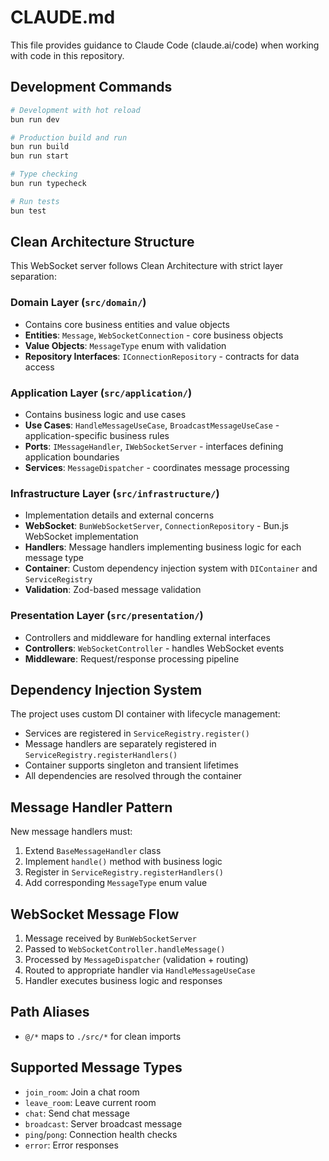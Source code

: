 # CLAUDE.md

This file provides guidance to Claude Code (claude.ai/code) when working with code in this repository.

## Development Commands

```bash
# Development with hot reload
bun run dev

# Production build and run
bun run build
bun run start

# Type checking
bun run typecheck

# Run tests
bun test
```

## Clean Architecture Structure

This WebSocket server follows Clean Architecture with strict layer separation:

### Domain Layer (`src/domain/`)
- Contains core business entities and value objects
- **Entities**: `Message`, `WebSocketConnection` - core business objects
- **Value Objects**: `MessageType` enum with validation
- **Repository Interfaces**: `IConnectionRepository` - contracts for data access

### Application Layer (`src/application/`)
- Contains business logic and use cases
- **Use Cases**: `HandleMessageUseCase`, `BroadcastMessageUseCase` - application-specific business rules
- **Ports**: `IMessageHandler`, `IWebSocketServer` - interfaces defining application boundaries
- **Services**: `MessageDispatcher` - coordinates message processing

### Infrastructure Layer (`src/infrastructure/`)
- Implementation details and external concerns
- **WebSocket**: `BunWebSocketServer`, `ConnectionRepository` - Bun.js WebSocket implementation
- **Handlers**: Message handlers implementing business logic for each message type
- **Container**: Custom dependency injection system with `DIContainer` and `ServiceRegistry`
- **Validation**: Zod-based message validation

### Presentation Layer (`src/presentation/`)
- Controllers and middleware for handling external interfaces
- **Controllers**: `WebSocketController` - handles WebSocket events
- **Middleware**: Request/response processing pipeline

## Dependency Injection System

The project uses custom DI container with lifecycle management:
- Services are registered in `ServiceRegistry.register()`
- Message handlers are separately registered in `ServiceRegistry.registerHandlers()`
- Container supports singleton and transient lifetimes
- All dependencies are resolved through the container

## Message Handler Pattern

New message handlers must:
1. Extend `BaseMessageHandler` class
2. Implement `handle()` method with business logic
3. Register in `ServiceRegistry.registerHandlers()`
4. Add corresponding `MessageType` enum value

## WebSocket Message Flow

1. Message received by `BunWebSocketServer`
2. Passed to `WebSocketController.handleMessage()`
3. Processed by `MessageDispatcher` (validation + routing)
4. Routed to appropriate handler via `HandleMessageUseCase`
5. Handler executes business logic and responses

## Path Aliases

- `@/*` maps to `./src/*` for clean imports

## Supported Message Types

- `join_room`: Join a chat room
- `leave_room`: Leave current room
- `chat`: Send chat message
- `broadcast`: Server broadcast message
- `ping`/`pong`: Connection health checks
- `error`: Error responses